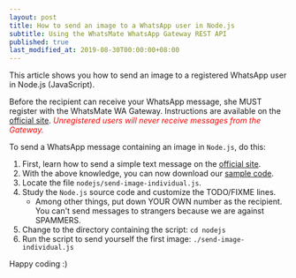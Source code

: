 ```yaml
---
layout: post
title: How to send an image to a WhatsApp user in Node.js
subtitle: Using the WhatsMate WhatsApp Gateway REST API
published: true
last_modified_at: 2019-08-30T00:00:00+08:00
---
```


This article shows you how to send an image to a registered WhatsApp user in Node.js (JavaScript).

Before the recipient can receive your WhatsApp message, she MUST register with the WhatsMate WA Gateway. Instructions are available on the [official site](https://www.whatsmate.net/whatsapp-gateway-api.html). <span style="color:red">*Unregistered users will never receive messages from the Gateway.*</span>


To send a WhatsApp message containing an image in `Node.js`, do this:

1. First, learn how to send a simple text message on the [official site](https://www.whatsmate.net/whatsapp-gateway-api.html). 
2. With the above knowledge, you can now download our [sample code](https://github.com/whatsmate/wa-demos/archive/master.zip).
3. Locate the file `nodejs/send-image-individual.js`.  <script src="https://gist.github.com/whatsmate/a4a98f7d863640922ca2c32f91bcf364.js"></script>
4. Study the `Node.js` source code and customize the TODO/FIXME lines.
   * Among other things, put down YOUR OWN number as the recipient. You can't send messages to strangers because we are against SPAMMERS.
5. Change to the directory containing the script: `cd nodejs`
6. Run the script to send yourself the first image: `./send-image-individual.js`


Happy coding :) 


<br>
<script async src="//pagead2.googlesyndication.com/pagead/js/adsbygoogle.js"></script>
<ins class="adsbygoogle"
     style="display:inline-block;width:728px;height:90px"
     data-ad-client="ca-pub-7383487179928477"
     data-ad-slot="6959057004"></ins>
<script>
(adsbygoogle = window.adsbygoogle || []).push({});
</script>
<br>

